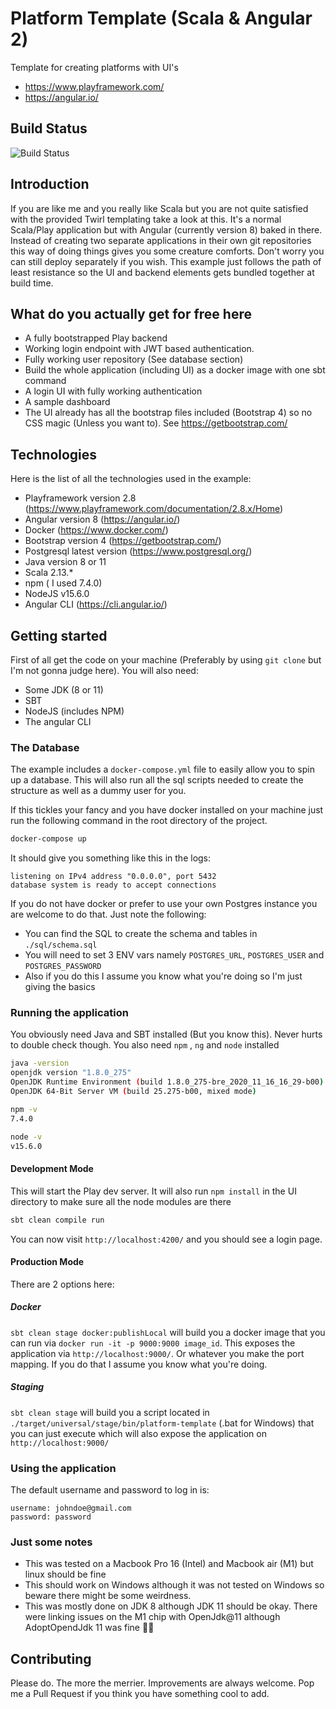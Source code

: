 # Platform Template (Scala & Angular 2)

Template for creating platforms with UI's

* https://www.playframework.com/
* https://angular.io/

## Build Status

![Build Status](https://github.com/thiefspin/scala-angular-template/workflows/Scala%20CI/badge.svg?branch=master)

## Introduction

If you are like me and you really like Scala but you are not quite satisfied with the provided Twirl templating take a
look at this. It's a normal Scala/Play application but with Angular (currently version 8) baked in there. Instead of
creating two separate applications in their own git repositories this way of doing things gives you some creature
comforts. Don't worry you can still deploy separately if you wish. This example just follows the path of least
resistance so the UI and backend elements gets bundled together at build time.

## What do you actually get for free here

* A fully bootstrapped Play backend
* Working login endpoint with JWT based authentication.
* Fully working user repository (See database section)
* Build the whole application (including UI) as a docker image with one sbt command
* A login UI with fully working authentication
* A sample dashboard
* The UI already has all the bootstrap files included (Bootstrap 4) so no CSS magic (Unless you want to).
  See https://getbootstrap.com/

## Technologies

Here is the list of all the technologies used in the example:

* Playframework version 2.8 (https://www.playframework.com/documentation/2.8.x/Home)
* Angular version 8 (https://angular.io/)
* Docker (https://www.docker.com/)
* Bootstrap version 4 (https://getbootstrap.com/)
* Postgresql latest version (https://www.postgresql.org/)
* Java version 8 or 11
* Scala 2.13.*
* npm ( I used 7.4.0)
* NodeJS v15.6.0
* Angular CLI (https://cli.angular.io/)

## Getting started

First of all get the code on your machine (Preferably by using `git clone` but I'm not gonna judge here). You will also
need:

* Some JDK (8 or 11)
* SBT
* NodeJS (includes NPM)
* The angular CLI

### The Database

The example includes a `docker-compose.yml` file to easily allow you to spin up a database. This will also run all the
sql scripts needed to create the structure as well as a dummy user for you.

If this tickles your fancy and you have docker installed on your machine just run the following command in the root
directory of the project.

```bash
docker-compose up
```

It should give you something like this in the logs:

```
listening on IPv4 address "0.0.0.0", port 5432
database system is ready to accept connections

```

If you do not have docker or prefer to use your own Postgres instance you are welcome to do that. Just note the
following:

* You can find the SQL to create the schema and tables in `./sql/schema.sql`
* You will need to set 3 ENV vars namely `POSTGRES_URL`, `POSTGRES_USER` and `POSTGRES_PASSWORD`
* Also if you do this I assume you know what you're doing so I'm just giving the basics

### Running the application

You obviously need Java and SBT installed (But you know this). Never hurts to double check though. You also need `npm`
, `ng` and `node` installed

```bash
java -version
openjdk version "1.8.0_275"
OpenJDK Runtime Environment (build 1.8.0_275-bre_2020_11_16_16_29-b00)
OpenJDK 64-Bit Server VM (build 25.275-b00, mixed mode)

npm -v
7.4.0

node -v
v15.6.0
```

#### Development Mode

This will start the Play dev server. It will also run `npm install` in the UI directory to make sure all the node
modules are there

```bash
sbt clean compile run
```

You can now visit `http://localhost:4200/` and you should see a login page.

#### Production Mode

There are 2 options here:

##### Docker

`sbt clean stage docker:publishLocal` will build you a docker image that you can run
via `docker run -it -p 9000:9000 image_id`. This exposes the application via `http://localhost:9000/`. Or whatever you
make the port mapping. If you do that I assume you know what you're doing.

##### Staging

`sbt clean stage` will build you a script located in `./target/universal/stage/bin/platform-template` (.bat for Windows)
that you can just execute which will also expose the application on `http://localhost:9000/`

### Using the application

The default username and password to log in is:

`username: johndoe@gmail.com` \
`password: password`

### Just some notes

* This was tested on a Macbook Pro 16 (Intel) and Macbook air (M1) but linux should be fine
* This should work on Windows although it was not tested on Windows so beware there might be some weirdness.
* This was mostly done on JDK 8 although JDK 11 should be okay. There were linking issues on the M1 chip with OpenJdk@11
  although AdoptOpendJdk 11 was fine :man_shrugging:

## Contributing

Please do. The more the merrier. Improvements are always welcome. Pop me a Pull Request if you think you have something
cool to add.

